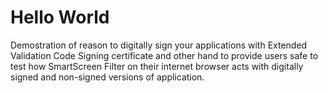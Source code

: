 # Hello World
Demostration of reason to digitally sign your applications with Extended Validation Code Signing certificate and other hand to provide users safe to test how SmartScreen Filter on their internet browser acts with digitally signed and non-signed versions of application.
